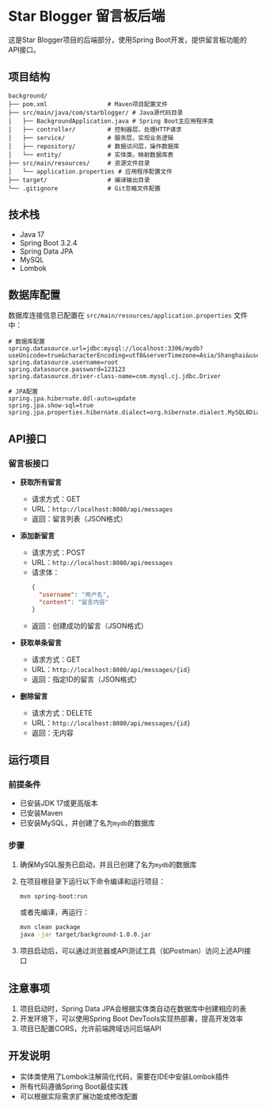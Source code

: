 # Star Blogger 留言板后端

这是Star Blogger项目的后端部分，使用Spring Boot开发，提供留言板功能的API接口。

## 项目结构

```
background/
├── pom.xml                 # Maven项目配置文件
├── src/main/java/com/starblogger/ # Java源代码目录
│   ├── BackgroundApplication.java # Spring Boot主应用程序类
│   ├── controller/         # 控制器层，处理HTTP请求
│   ├── service/            # 服务层，实现业务逻辑
│   ├── repository/         # 数据访问层，操作数据库
│   └── entity/             # 实体类，映射数据库表
├── src/main/resources/     # 资源文件目录
│   └── application.properties # 应用程序配置文件
├── target/                 # 编译输出目录
└── .gitignore              # Git忽略文件配置
```

## 技术栈

- Java 17
- Spring Boot 3.2.4
- Spring Data JPA
- MySQL
- Lombok

## 数据库配置

数据库连接信息已配置在 `src/main/resources/application.properties` 文件中：

```properties
# 数据库配置
spring.datasource.url=jdbc:mysql://localhost:3306/mydb?useUnicode=true&characterEncoding=utf8&serverTimezone=Asia/Shanghai&useSSL=false
spring.datasource.username=root
spring.datasource.password=123123
spring.datasource.driver-class-name=com.mysql.cj.jdbc.Driver

# JPA配置
spring.jpa.hibernate.ddl-auto=update
spring.jpa.show-sql=true
spring.jpa.properties.hibernate.dialect=org.hibernate.dialect.MySQL8Dialect
```

## API接口

### 留言板接口

- **获取所有留言**
  - 请求方式：GET
  - URL：`http://localhost:8080/api/messages`
  - 返回：留言列表（JSON格式）

- **添加新留言**
  - 请求方式：POST
  - URL：`http://localhost:8080/api/messages`
  - 请求体：
    ```json
    {
      "username": "用户名",
      "content": "留言内容"
    }
    ```
  - 返回：创建成功的留言（JSON格式）

- **获取单条留言**
  - 请求方式：GET
  - URL：`http://localhost:8080/api/messages/{id}`
  - 返回：指定ID的留言（JSON格式）

- **删除留言**
  - 请求方式：DELETE
  - URL：`http://localhost:8080/api/messages/{id}`
  - 返回：无内容

## 运行项目

### 前提条件

- 已安装JDK 17或更高版本
- 已安装Maven
- 已安装MySQL，并创建了名为`mydb`的数据库

### 步骤

1. 确保MySQL服务已启动，并且已创建了名为`mydb`的数据库
2. 在项目根目录下运行以下命令编译和运行项目：
   
   ```bash
   mvn spring-boot:run
   ```
   
   或者先编译，再运行：
   
   ```bash
   mvn clean package
   java -jar target/background-1.0.0.jar
   ```

3. 项目启动后，可以通过浏览器或API测试工具（如Postman）访问上述API接口

## 注意事项

1. 项目启动时，Spring Data JPA会根据实体类自动在数据库中创建相应的表
2. 开发环境下，可以使用Spring Boot DevTools实现热部署，提高开发效率
3. 项目已配置CORS，允许前端跨域访问后端API

## 开发说明

- 实体类使用了Lombok注解简化代码，需要在IDE中安装Lombok插件
- 所有代码遵循Spring Boot最佳实践
- 可以根据实际需求扩展功能或修改配置